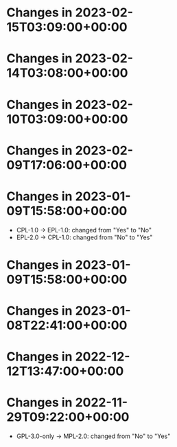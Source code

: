 # Changes in 2023-02-15T03:09:00+00:00


# Changes in 2023-02-14T03:08:00+00:00


# Changes in 2023-02-10T03:09:00+00:00


# Changes in 2023-02-09T17:06:00+00:00


# Changes in 2023-01-09T15:58:00+00:00

- CPL-1.0 -> EPL-1.0: changed from "Yes" to "No"
- EPL-2.0 -> CPL-1.0: changed from "No" to "Yes"

# Changes in 2023-01-09T15:58:00+00:00


# Changes in 2023-01-08T22:41:00+00:00


# Changes in 2022-12-12T13:47:00+00:00


# Changes in 2022-11-29T09:22:00+00:00

- GPL-3.0-only -> MPL-2.0: changed from "No" to "Yes"

